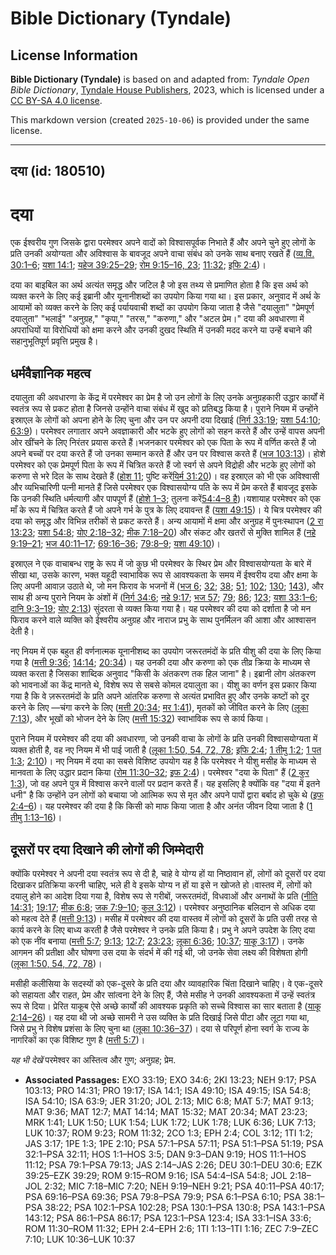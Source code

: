 # Bible Dictionary (Tyndale)

## License Information

**Bible Dictionary (Tyndale)** is based on and adapted from: _Tyndale Open Bible Dictionary_, [Tyndale House Publishers](https://tyndaleopenresources.com/), 2023, which is licensed under a [CC BY-SA 4.0 license](https://creativecommons.org/licenses/by-sa/4.0/legalcode.en).

This markdown version (created `2025-10-06`) is provided under the same license.



--------------------------------

## दया (id: 180510)

दया
===

एक ईश्वरीय गुण जिसके द्वारा परमेश्वर अपने वादों को विश्वासपूर्वक निभाते हैं और अपने चुने हुए लोगों के प्रति उनकी अयोग्यता और अविश्वास के बावजूद अपने वाचा संबंध को उनके साथ बनाए रखते हैं ([व्य.वि. 30:1–6](https://ref.ly/Deut30:1-Deut30:6); [यशा 14:1](https://ref.ly/Isa14:1); [यहेज 39:25–29](https://ref.ly/Ezek39:25-Ezek39:29); [रोम 9:15–16, 23](https://ref.ly/Rom9:15-Rom9:16); [11:32](https://ref.ly/Rom11:32); [इफि 2:4](https://ref.ly/Eph2:4))। 

दया का बाइबिल का अर्थ अत्यंत समृद्ध और जटिल है जो इस तथ्य से प्रमाणित होता है कि इस अर्थ को व्यक्त करने के लिए कई इब्रानी और यूनानीशब्दों का उपयोग किया गया था। इस प्रकार, अनुवाद में अर्थ के आयामों को व्यक्त करने के लिए कई पर्यायवाची शब्दों का उपयोग किया जाता है जैसे "दयालुता" "प्रेमपूर्ण दयालुता" "भलाई" "अनुग्रह," "कृपा," "तरस," "करुणा," और "अटल प्रेम।" दया की अवधारणा में अपराधियों या विरोधियों को क्षमा करने और उनकी दुखद स्थिति में उनकी मदद करने या उन्हें बचाने की सहानुभूतिपूर्ण प्रवृत्ति प्रमुख है।

धर्मवैज्ञानिक महत्व
-------------------

दयालुता की अवधारणा के केंद्र में परमेश्वर का प्रेम है जो उन लोगों के लिए उनके अनुग्रहकारी उद्धार कार्यों में स्वतंत्र रूप से प्रकट होता है जिनसे उन्होंने वाचा संबंध में खुद को प्रतिबद्ध किया है। पुराने नियम में उन्होंने इस्राएल के लोगों को अपना होने के लिए चुना और उन पर अपनी दया दिखाई ([निर्ग 33:19](https://ref.ly/Exod33:19); [यशा 54:10](https://ref.ly/Isa54:10); [63:9](https://ref.ly/Isa63:9))। परमेश्वर लगातार अपने अवज्ञाकारी और भटके हुए लोगों को सहन करते हैं और उन्हें वापस अपनी ओर खींचने के लिए निरंतर प्रयास करते हैं।भजनकार परमेश्वर को एक पिता के रूप में वर्णित करते हैं जो अपने बच्चों पर दया करते हैं जो उनका सम्मान करते हैं और उन पर विश्वास करते हैं ([भज 103:13](https://ref.ly/Ps103:13))। होशे परमेश्वर को एक प्रेमपूर्ण पिता के रूप में चित्रित करते हैं जो स्वर्ग से अपने विद्रोही और भटके हुए लोगों को करुणा से भरे दिल के साथ देखते हैं ([होश 11](https://ref.ly/Hos11:1-Hos11:12); पुष्टि करें[यिर्म 31:20](https://ref.ly/Jer31:20))। वह इस्राएल को भी एक अविश्वासी और व्यभिचारिणी पत्नी मानते हैं जिसे परमेश्वर एक विश्वासयोग्य पति के रूप में प्रेम करते हैं बावजूद इसके कि उनकी स्थिति धर्मत्यागी और पापपूर्ण हैं ([होशे 1–3](https://ref.ly/Hos1:1-Hos3:5); तुलना करें[54:4–8 है](https://ref.ly/Isa54:4-Isa54:8))।यशायाह परमेश्वर को एक माँ के रूप में चित्रित करते हैं जो अपने गर्भ के पुत्र के लिए दयावन्त हैं ([यशा 49:15](https://ref.ly/Isa49:15))। ये चित्र परमेश्वर की दया को समृद्ध और विभिन्न तरीकों से प्रकट करते हैं। अन्य आयामों में क्षमा और अनुग्रह में पुनःस्थापन ([2 रा 13:23](https://ref.ly/2Kgs13:23); [यशा 54:8](https://ref.ly/Isa54:8); [योए 2:18–32](https://ref.ly/Joel2:18-Joel2:32); [मीक 7:18–20](https://ref.ly/Mic7:18-Mic7:20)) और संकट और खतरों से मुक्ति शामिल हैं ([नहे 9:19–21](https://ref.ly/Neh9:19-Neh9:21); [भज 40:11–17](https://ref.ly/Ps40:11-Ps40:17); [69:16–36](https://ref.ly/Ps69:16-Ps69:36); [79:8–9](https://ref.ly/Ps79:8-Ps79:9); [यशा 49:10](https://ref.ly/Isa49:10))।

इस्राएल ने एक वाचाबन्ध राष्ट्र के रूप में जो कुछ भी परमेश्वर के स्थिर प्रेम और विश्वासयोग्यता के बारे में सीखा था, उसके कारण, भक्त यहूदी स्वाभाविक रूप से आवश्यकता के समय में ईश्वरीय दया और क्षमा के लिए अपनी आवाज़ उठाते थे, जो मन फिराव के भजनों में ([भज 6](https://ref.ly/Ps6:1-Ps6:10); [32](https://ref.ly/Ps32:1-Ps32:11); [38](https://ref.ly/Ps38:1-Ps38:22); [51](https://ref.ly/Ps51:1-Ps51:19); [102](https://ref.ly/Ps102:1-Ps102:28); [130](https://ref.ly/Ps130:1-Ps130:8); [143](https://ref.ly/Ps143:1-Ps143:12)), और साथ ही अन्य पुराने नियम के अंशों में ([निर्ग 34:6](https://ref.ly/Exod34:6); [नहे 9:17](https://ref.ly/Neh9:17); [भज 57](https://ref.ly/Ps57:1-Ps57:11); [79](https://ref.ly/Ps79:1-Ps79:13); [86](https://ref.ly/Ps86:1-Ps86:17); [123](https://ref.ly/Ps123:1-Ps123:4); [यशा 33:1–6](https://ref.ly/Isa33:1-Isa33:6); [दानि 9:3–19](https://ref.ly/Dan9:3-Dan9:19); [योए 2:13](https://ref.ly/Joel2:13)) सुंदरता से व्यक्त किया गया है। यह परमेश्वर की दया को दर्शाता है जो मन फिराव करने वाले व्यक्ति को ईश्वरीय अनुग्रह और नाराज प्रभु के साथ पुनर्मिलन की आशा और आश्वासन देती है।

नए नियम में एक बहुत ही वर्णनात्मक यूनानीशब्द का उपयोग जरूरतमंदों के प्रति यीशु की दया के लिए किया गया है ([मत्ती 9:36](https://ref.ly/Matt9:36); [14:14](https://ref.ly/Matt14:14); [20:34](https://ref.ly/Matt20:34))। यह उनकी दया और करुणा को एक तीव्र क्रिया के माध्यम से व्यक्त करता है जिसका शाब्दिक अनुवाद "किसी के अंतकरण तक हिल जाना" है। इब्रानी लोग अंतकरण को भावनाओं का केंद्र मानते थे, विशेष रूप से सबसे कोमल दयालुता का। यीशु का वर्णन इस प्रकार किया गया है कि वे ज़रूरतमंदों के प्रति अपने आंतरिक करुणा से अत्यंत प्रभावित हुए और उनके कष्टों को दूर करने के लिए —चंगा करने के लिए ([मत्ती 20:34](https://ref.ly/Matt20:34); [मर 1:41](https://ref.ly/Mark1:41)), मृतकों को जीवित करने के लिए ([लूका 7:13](https://ref.ly/Luke7:13)), और भूखों को भोजन देने के लिए ([मत्ती 15:32](https://ref.ly/Matt15:32)) स्वाभाविक रूप से कार्य किया।

पुराने नियम में परमेश्वर की दया की अवधारणा, जो उनकी वाचा के लोगों के प्रति उनकी विश्वासयोग्यता में व्यक्त होती है, वह नए नियम में भी पाई जाती है ([लूका 1:50, 54, 72, 78](https://ref.ly/Luke1:50); [इफि 2:4](https://ref.ly/Eph2:4); [1 तीमु 1:2](https://ref.ly/1Tim1:2); [1 पत 1:3](https://ref.ly/1Pet1:3); [2:10](https://ref.ly/1Pet2:10))। नए नियम में दया का सबसे विशिष्ट उपयोग यह है कि परमेश्वर ने यीशु मसीह के माध्यम से मानवता के लिए उद्धार प्रदान किया ([रोम 11:30–32](https://ref.ly/Rom11:30-Rom11:32); [इफ 2:4](https://ref.ly/Eph2:4))। परमेश्वर "दया के पिता" हैं ([2 कुर 1:3](https://ref.ly/2Cor1:3)), जो वह अपने पुत्र में विश्वास करने वालों पर प्रदान करते हैं। यह इसलिए है क्योंकि वह "दया में इतने धनी" है कि उन्होंने उन लोगों को बचाया जो आत्मिक रूप से मृत और अपने पापों द्वारा बर्बाद हो चुके थे ([इफ 2:4–6](https://ref.ly/Eph2:4-Eph2:6))। यह परमेश्वर की दया है कि किसी को माफ किया जाता है और अनंत जीवन दिया जाता है ([1 तीमु 1:13–16](https://ref.ly/1Tim1:13-1Tim1:16))। 

दूसरों पर दया दिखाने की लोगों की जिम्मेदारी
-------------------------------------------

क्योंकि परमेश्वर ने अपनी दया स्वतंत्र रूप से दी है, चाहे वे योग्य हों या निष्ठावान हों, लोगों को दूसरों पर दया दिखाकर प्रतिक्रिया करनी चाहिए, भले ही वे इसके योग्य न हों या इसे न खोजते हो।वास्तव में, लोगों को दयालु होने का आदेश दिया गया है, विशेष रूप से गरीबों, जरूरतमंदों, विधवाओं और अनाथों के प्रति ([नीति 14:31](https://ref.ly/Prov14:31); [19:17](https://ref.ly/Prov19:17); [मीक 6:8](https://ref.ly/Mic6:8); [जक 7:9–10](https://ref.ly/Zech7:9-Zech7:10); [कुल 3:12](https://ref.ly/Col3:12))। परमेश्वर अनुष्ठानिक बलिदान से अधिक दया को महत्व देते हैं ([मत्ती 9:13](https://ref.ly/Matt9:13))। मसीह में परमेश्वर की दया वास्तव में लोगों को दूसरों के प्रति उसी तरह से कार्य करने के लिए बाध्य करती है जैसे परमेश्वर ने उनके प्रति किया है। प्रभु ने अपने उपदेश के लिए दया को एक नींव बनाया ([मत्ती 5:7](https://ref.ly/Matt5:7); [9:13](https://ref.ly/Matt9:13); [12:7](https://ref.ly/Matt12:7); [23:23](https://ref.ly/Matt23:23); [लूका 6:36](https://ref.ly/Luke6:36); [10:37](https://ref.ly/Luke10:37); [याकू 3:17](https://ref.ly/Jas3:17))। उनके आगमन की प्रतीक्षा और घोषणा उस दया के संदर्भ में की गई थी, जो उनके सेवा लक्ष्य की विशेषता होगी ([लूका 1:50, 54, 72, 78](https://ref.ly/Luke1:50))। 

मसीही कलीसिया के सदस्यों को एक\-दूसरे के प्रति दया और व्यावहारिक चिंता दिखाने चाहिए। वे एक\-दूसरे को सहायता और राहत, प्रेम और सांत्वना देने के लिए हैं, जैसे मसीह ने उनकी आवश्यकता में उन्हें स्वतंत्र रूप से दिया। प्रेरित याकूब ऐसे अच्छे कार्यों की आवश्यक प्रकृति को सच्चे विश्वास का सार बताता है ([याकू 2:14–26](https://ref.ly/Jas2:14-Jas2:26))। यह दया थी जो अच्छे सामरी ने उस व्यक्ति के प्रति दिखाई जिसे पीटा और लूटा गया था, जिसे प्रभु ने विशेष प्रशंसा के लिए चुना था ([लूका 10:36–37](https://ref.ly/Luke10:36-Luke10:37))। दया से परिपूर्ण होना स्वर्ग के राज्य के नागरिकों का एक विशिष्ट गुण है ([मत्ती 5:7](https://ref.ly/Matt5:7))।

*यह भी देखें* परमेश्वर का अस्तित्व और गुण; अनुग्रह; प्रेम.

* **Associated Passages:** EXO 33:19; EXO 34:6; 2KI 13:23; NEH 9:17; PSA 103:13; PRO 14:31; PRO 19:17; ISA 14:1; ISA 49:10; ISA 49:15; ISA 54:8; ISA 54:10; ISA 63:9; JER 31:20; JOL 2:13; MIC 6:8; MAT 5:7; MAT 9:13; MAT 9:36; MAT 12:7; MAT 14:14; MAT 15:32; MAT 20:34; MAT 23:23; MRK 1:41; LUK 1:50; LUK 1:54; LUK 1:72; LUK 1:78; LUK 6:36; LUK 7:13; LUK 10:37; ROM 9:23; ROM 11:32; 2CO 1:3; EPH 2:4; COL 3:12; 1TI 1:2; JAS 3:17; 1PE 1:3; 1PE 2:10; PSA 57:1–PSA 57:11; PSA 51:1–PSA 51:19; PSA 32:1–PSA 32:11; HOS 1:1–HOS 3:5; DAN 9:3–DAN 9:19; HOS 11:1–HOS 11:12; PSA 79:1–PSA 79:13; JAS 2:14–JAS 2:26; DEU 30:1–DEU 30:6; EZK 39:25–EZK 39:29; ROM 9:15–ROM 9:16; ISA 54:4–ISA 54:8; JOL 2:18–JOL 2:32; MIC 7:18–MIC 7:20; NEH 9:19–NEH 9:21; PSA 40:11–PSA 40:17; PSA 69:16–PSA 69:36; PSA 79:8–PSA 79:9; PSA 6:1–PSA 6:10; PSA 38:1–PSA 38:22; PSA 102:1–PSA 102:28; PSA 130:1–PSA 130:8; PSA 143:1–PSA 143:12; PSA 86:1–PSA 86:17; PSA 123:1–PSA 123:4; ISA 33:1–ISA 33:6; ROM 11:30–ROM 11:32; EPH 2:4–EPH 2:6; 1TI 1:13–1TI 1:16; ZEC 7:9–ZEC 7:10; LUK 10:36–LUK 10:37


